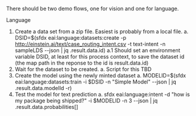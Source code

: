 There should be two demo flows, one for vision and one for language.

Language
1. Create a data set from a zip file.  Easiest is probably from a local file.
    a. DSID=$(sfdx eai:language:datasets:create -p http://einstein.ai/text/case_routing_intent.csv -t text-intent -n sampleLDS --json | jq .result.data.id)
    a.1 Should set an environment variable DSID, at least for this process context, to save the dataset id
    (the map path in the reponse to the id is result.data.id)
2. Wait for the dataset to be created.
    a. Script for this TBD
3. Create the model using the newly minted dataset
    a. MODELID=$(sfdx eai:language:datasets:train -i $DSID -n "Simple Model" --json | jq .result.data.modelId -r)
4. Test the model for text prediction
    a. sfdx eai:language:intent -d "how is my package being shipped?" -i $MODELID -n 3 --json | jq .result.data.probabilities[]